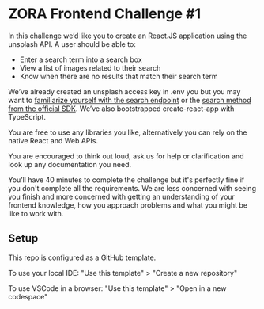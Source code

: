 # ZORA Frontend Challenge #1

In this challenge we’d like you to create an React.JS application using the unsplash API. A user should be able to:

- Enter a search term into a search box
- View a list of images related to their search
- Know when there are no results that match their search term

We’ve already created an unsplash access key in .env you but you may want to [familiarize yourself with the search endpoint](https://unsplash.com/documentation#search-photos) or the [search method from the official SDK](https://github.com/unsplash/unsplash-js#search). We’ve also bootstrapped create-react-app with TypeScript.

You are free to use any libraries you like, alternatively you can rely on the native React and Web APIs.

You are encouraged to think out loud, ask us for help or clarification and look up any documentation you need.

You’ll have 40 minutes to complete the challenge but it's perfectly fine if you don't complete all the requirements. We are less concerned with seeing you finish and more concerned with getting an understanding of your frontend knowledge, how you approach problems and what you might be like to work with.

## Setup

This repo is configured as a GitHub template.

To use your local IDE: "Use this template" > "Create a new repository"

To use VSCode in a browser: "Use this template" > "Open in a new codespace"
